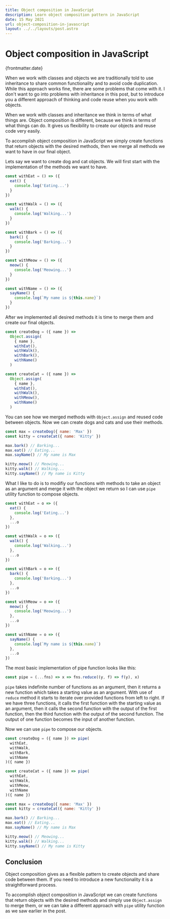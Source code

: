 ```yaml
---
title: Object composition in JavaScript
description: Learn object composition pattern in JavaScript
date: 15 May 2021
url: object-composition-in-javascript
layout: ../../layouts/post.astro
---
```


# Object composition in JavaScript

<span class="date">{frontmatter.date}</span>

When we work with classes and objects we are traditionally told to use inheritance to share common functionality and to avoid code duplication.
While this approach works fine, there are some problems that come with it. I don't want to go into problems with inheritance in this post, but to 
introduce you a different approach of thinking and code reuse when you work with objects.

When we work with classes and inheritance we think in terms of what things are. Object composition is different, because we think in terms of what 
things can do. It gives us flexibility to create our objects and reuse code very easily.

To accomplish object composition in JavaScript we simply create functions that return objects with the desired methods, then we merge 
all methods we want to have in our final object.

Lets say we want to create dog and cat objects. We will first start with the implementation of the methods we want to have.

```javascript
const withEat = () => ({
  eat() {
    console.log('Eating...')
  }
})

const withWalk = () => ({
  walk() {
    console.log('Walking...')
  }
})

const withBark = () => ({
  bark() {
    console.log('Barking...')
  }
})

const withMeow = () => ({
  meow() {
    console.log('Meowing...')
  }
})

const withName = () => ({
  sayName() {
    console.log(`My name is ${this.name}`)
  }
})
```

After we implemented all desired methods it is time to merge them and create our final objects.

```javascript
const createDog = ({ name }) =>
  Object.assign(
    { name },
    withEat(),
    withWalk(),
    withBark(),
    withName()
  )

const createCat = ({ name }) =>
  Object.assign(
    { name },
    withEat(),
    withWalk(),
    withMeow(),
    withName()
  )
```

You can see how we merged methods with `Object.assign` and reused code between objects. Now we can create dogs and cats and use their methods.

```javascript 
const max = createDog({ name: 'Max' })
const kitty = createCat({ name: 'Kitty' })

max.bark() // Barking...
max.eat() // Eating...
max.sayName() // My name is Max

kitty.meow() // Meowing...
kitty.walk() // Walking...
kitty.sayName() // My name is Kitty
```

What I like to do is to modifiy our functions with methods to take an object as an argument and merge it with the object we return so I can use `pipe` utility 
function to compose objects.

```javascript
const withEat = o => ({
  eat() {
    console.log('Eating...')
  },
  ...o
})

const withWalk = o => ({
  walk() {
    console.log('Walking...')
  },
  ...o
})

const withBark = o => ({
  bark() {
    console.log('Barking...')
  },
  ...o
})

const withMeow = o => ({
  meow() {
    console.log('Meowing...')
  },
  ...o
})

const withName = o => ({
  sayName() {
    console.log(`My name is ${this.name}`)
  },
  ...o
})
```

The most basic implementation of pipe function looks like this:

```javascript
const pipe = (...fns) => x => fns.reduce((y, f) => f(y), x)
```

`pipe` takes indefinite number of functions as an argument, then it returns a new function which takes a starting value as an argument. With use 
of `reduce` method it starts to iterate over provided functions from left to right. If we have three functions, it calls the first function with 
the starting value as an argument, then it calls the second function with the output of the first function, then the third function with the output 
of the second function. The output of one function becomes the input of another function.

Now we can use `pipe` to compose our objects.

```javascript
const createDog = ({ name }) => pipe(
  withEat,
  withWalk,
  withBark,
  withName
)({ name })

const createCat = ({ name }) => pipe(
  withEat,
  withWalk,
  withMeow,
  withName
)({ name })

const max = createDog({ name: 'Max' })
const kitty = createCat({ name: 'Kitty' })

max.bark() // Barking...
max.eat() // Eating...
max.sayName() // My name is Max

kitty.meow() // Meowing...
kitty.walk() // Walking...
kitty.sayName() // My name is Kitty
```

## Conclusion

Object composition gives as a flexible pattern to create objects and share code between them. If you need to introduce a new functionality it
is a straightforward process.

To accomplish object composition in JavaScript we can create functions that return objects with the desired methods and simply use `Object.assign` to 
merge them, or we can take a different approach with `pipe` utility function as we saw earlier in the post.
